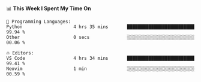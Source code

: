 <!--START_SECTION:waka-->
📊 **This Week I Spent My Time On** 

```text
💬 Programming Languages: 
Python                   4 hrs 35 mins       █████████████████████████   99.94 % 
Other                    0 secs              ░░░░░░░░░░░░░░░░░░░░░░░░░   00.06 % 

🔥 Editors: 
VS Code                  4 hrs 34 mins       █████████████████████████   99.41 % 
Neovim                   1 min               ░░░░░░░░░░░░░░░░░░░░░░░░░   00.59 % 
```


<!--END_SECTION:waka-->
